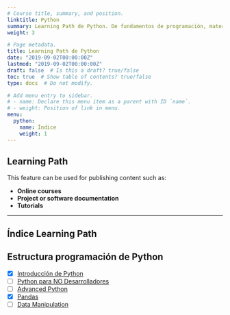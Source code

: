 ```yaml
---
# Course title, summary, and position.
linktitle: Python
summary: Learning Path de Python. De fundamentos de programación, material de Python básico hasta avaznado, web app en Flask y Django.
weight: 3

# Page metadata.
title: Learning Path de Python
date: "2019-09-02T00:00:00Z"
lastmod: "2019-09-02T00:00:00Z"
draft: false  # Is this a draft? true/false
toc: true  # Show table of contents? true/false
type: docs  # Do not modify.

# Add menu entry to sidebar.
# - name: Declare this menu item as a parent with ID `name`.
# - weight: Position of link in menu.
menu:
  python:
    name: Índice
    weight: 1
---
```


## Learning Path

This feature can be used for publishing content such as:

* **Online courses**
* **Project or software documentation**
* **Tutorials**


***

## Índice Learning Path


## Estructura programación de Python


- [X] [Introducción de Python](py101)
- [ ] [Python para NO Desarrolladores](https://wiki.python.org/moin/BeginnersGuide/NonProgrammers)
- [ ] [Advanced Python](py201)
- [X] [Pandas](pandas)
- [ ] [Data Manipulation](data-manipulation)
